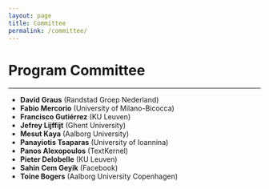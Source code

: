 ```yaml
---
layout: page
title: Committee
permalink: /committee/
---
```

# Program Committee
---
- **David Graus** (Randstad Groep Nederland)
- **Fabio Mercorio** (University of Milano-Bicocca)
- **Francisco Gutiérrez** (KU Leuven)
- **Jefrey Lijffijt** (Ghent University)
- **Mesut Kaya** (Aalborg University)
- **Panayiotis Tsaparas** (University of Ioannina)
- **Panos Alexopoulos** (TextKernel)
- **Pieter Delobelle** (KU Leuven)
- **Sahin Cem Geyik** (Facebook)
- **Toine Bogers** (Aalborg University Copenhagen)